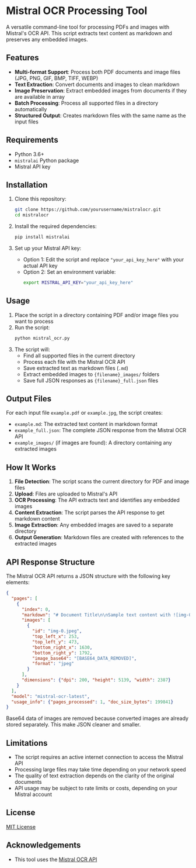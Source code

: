 # Mistral OCR Processing Tool

A versatile command-line tool for processing PDFs and images with Mistral's OCR API. This script extracts text content as markdown and preserves any embedded images.

## Features

- **Multi-format Support**: Process both PDF documents and image files (JPG, PNG, GIF, BMP, TIFF, WEBP)
- **Text Extraction**: Convert documents and images to clean markdown
- **Image Preservation**: Extract embedded images from documents if they are available in array
- **Batch Processing**: Process all supported files in a directory automatically
- **Structured Output**: Creates markdown files with the same name as the input files

## Requirements

- Python 3.6+
- `mistralai` Python package
- Mistral API key

## Installation

1. Clone this repository:
   ```bash
   git clone https://github.com/yourusername/mistralocr.git
   cd mistralocr
   ```

2. Install the required dependencies:
   ```bash
   pip install mistralai
   ```

3. Set up your Mistral API key:
   - Option 1: Edit the script and replace `"your_api_key_here"` with your actual API key
   - Option 2: Set an environment variable:
     ```bash
     export MISTRAL_API_KEY="your_api_key_here"
     ```

## Usage

1. Place the script in a directory containing PDF and/or image files you want to process
2. Run the script:
   ```bash
   python mistral_ocr.py
   ```
3. The script will:
   - Find all supported files in the current directory
   - Process each file with the Mistral OCR API
   - Save extracted text as markdown files (`.md`)
   - Extract embedded images to `{filename}_images/` folders
   - Save full JSON responses as `{filename}_full.json` files

## Output Files

For each input file `example.pdf` or `example.jpg`, the script creates:

- `example.md`: The extracted text content in markdown format
- `example_full.json`: The complete JSON response from the Mistral OCR API
- `example_images/` (if images are found): A directory containing any extracted images

## How It Works

1. **File Detection**: The script scans the current directory for PDF and image files
2. **Upload**: Files are uploaded to Mistral's API
3. **OCR Processing**: The API extracts text and identifies any embedded images
4. **Content Extraction**: The script parses the API response to get markdown content
5. **Image Extraction**: Any embedded images are saved to a separate directory
6. **Output Generation**: Markdown files are created with references to the extracted images

## API Response Structure

The Mistral OCR API returns a JSON structure with the following key elements:

```json
{
  "pages": [
    {
      "index": 0,
      "markdown": "# Document Title\n\nSample text content with ![img-0.jpeg](img-0.jpeg) image reference.",
      "images": [
        {
          "id": "img-0.jpeg",
          "top_left_x": 253,
          "top_left_y": 473,
          "bottom_right_x": 1630,
          "bottom_right_y": 1792,
          "image_base64": "[BASE64_DATA_REMOVED]",
          "format": "jpeg"
        }
      ],
      "dimensions": {"dpi": 200, "height": 5139, "width": 2387}
    }
  ],
  "model": "mistral-ocr-latest",
  "usage_info": {"pages_processed": 1, "doc_size_bytes": 199841}
}
```
Base64 data of images are removed because converted images are already stored separately. This make JSON cleaner and smaller.

## Limitations

- The script requires an active internet connection to access the Mistral API
- Processing large files may take time depending on your network speed
- The quality of text extraction depends on the clarity of the original documents
- API usage may be subject to rate limits or costs, depending on your Mistral account

## License

[MIT License](LICENSE)

## Acknowledgements

- This tool uses the [Mistral OCR API](https://docs.mistral.ai/capabilities/document/)
